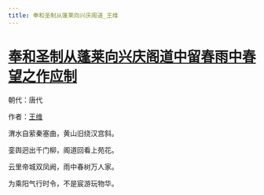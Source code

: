 ```yaml
---
title: 奉和圣制从蓬莱向兴庆阁道_王维
---
```


# [奉和圣制从蓬莱向兴庆阁道中留春雨中春望之作应制](http://so.gushiwen.org/view_5711.aspx)

朝代：唐代

作者：[王维](http://so.gushiwen.org/author_515.aspx)

渭水自萦秦塞曲，黄山旧绕汉宫斜。

銮舆迥出千门柳，阁道回看上苑花。

云里帝城双凤阙，雨中春树万人家。

为乘阳气行时令，不是宸游玩物华。